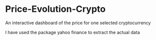 # Price-Evolution-Crypto
An interactive dashboard of the price for one selected cryptocurrency

I have used the package yahoo finance to extract the actual data
